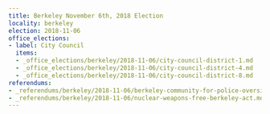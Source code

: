 ```yaml
---
title: Berkeley November 6th, 2018 Election
locality: berkeley
election: 2018-11-06
office_elections:
- label: City Council
  items:
  - _office_elections/berkeley/2018-11-06/city-council-district-1.md
  - _office_elections/berkeley/2018-11-06/city-council-district-4.md
  - _office_elections/berkeley/2018-11-06/city-council-district-8.md
referendums:
- _referendums/berkeley/2018-11-06/berkeley-community-for-police-oversight.md
- _referendums/berkeley/2018-11-06/nuclear-weapons-free-berkeley-act.md
---
```

